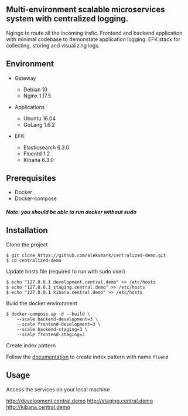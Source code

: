 ## Multi-environment scalable microservices system with centralized logging.

Ngingx to route all the incoming trafic.
Frontend and backend application with minimal codebase to demonstate application logging.
EFK stack for collecting, storing and visualizing logs.

## Environment


- Gateway
	- Debian 10
	- Nginx 1.17.5

- Applications
	- Ubuntu 16.04
	- GoLang 1.6.2

- EFK
	- Elasticsearch 6.3.0
	- Fluentd 1.2
	- Kibana 6.3.0

## Prerequisites

- Docker
- Docker-compose

##### Note: you should be able to run docker without sudo

## Installation

Clone the project
```
$ git clone https://github.com/aleksmark/centralized-demo.git
$ cd centralized-demo
```

Update hosts file (required to run with sudo user)
```
$ echo "127.0.0.1 development.central.demo" >> /etc/hosts
$ echo "127.0.0.1 staging.central.demo" >> /etc/hosts
$ echo "127.0.0.1 kibana.central.demo" >> /etc/hosts
```

Build the docker environment
```
$ docker-compose up -d --build \
	--scale backend-development=3 \
	--scale frontend-development=3 \
	--scale backend-staging=3 \
	--scale frontend-staging=3
```

Create index pattern

Follow the [documentation](https://www.elastic.co/guide/en/kibana/6.3/tutorial-define-index.html#tutorial-define-index) to create index pattern with name `fluend`

## Usage

Access the services on your local machine

http://development.central.demo
http://staging.central.demo
http://kibana.central.demo
